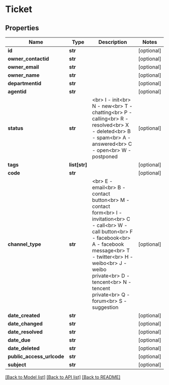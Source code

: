 # Ticket

## Properties
Name | Type | Description | Notes
------------ | ------------- | ------------- | -------------
**id** | **str** |  | [optional] 
**owner_contactid** | **str** |  | [optional] 
**owner_email** | **str** |  | [optional] 
**owner_name** | **str** |  | [optional] 
**departmentid** | **str** |  | [optional] 
**agentid** | **str** |  | [optional] 
**status** | **str** | &lt;br&gt; I - init&lt;br&gt; N - new&lt;br&gt; T - chatting&lt;br&gt; P - calling&lt;br&gt; R - resolved&lt;br&gt; X - deleted&lt;br&gt; B - spam&lt;br&gt; A - answered&lt;br&gt; C - open&lt;br&gt; W - postponed | [optional] 
**tags** | **list[str]** |  | [optional] 
**code** | **str** |  | [optional] 
**channel_type** | **str** | &lt;br&gt; E - email&lt;br&gt; B - contact button&lt;br&gt; M - contact form&lt;br&gt; I - invitation&lt;br&gt; C - call&lt;br&gt; W - call button&lt;br&gt; F - facebook&lt;br&gt; A - facebook message&lt;br&gt; T - twitter&lt;br&gt; H - weibo&lt;br&gt; J - weibo private&lt;br&gt; D - tencent&lt;br&gt; N - tencent private&lt;br&gt; Q - forum&lt;br&gt; S - suggestion | [optional] 
**date_created** | **str** |  | [optional] 
**date_changed** | **str** |  | [optional] 
**date_resolved** | **str** |  | [optional] 
**date_due** | **str** |  | [optional] 
**date_deleted** | **str** |  | [optional] 
**public_access_urlcode** | **str** |  | [optional] 
**subject** | **str** |  | [optional] 

[[Back to Model list]](../README.md#documentation-for-models) [[Back to API list]](../README.md#documentation-for-api-endpoints) [[Back to README]](../README.md)


